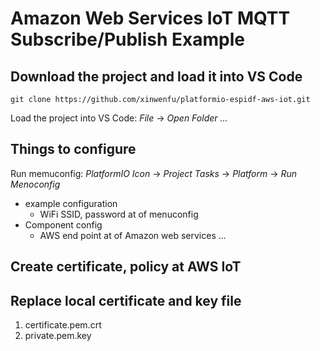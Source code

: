 # Amazon Web Services IoT MQTT Subscribe/Publish Example

## Download the project and load it into VS Code
```
git clone https://github.com/xinwenfu/platformio-espidf-aws-iot.git
```

Load the project into VS Code: *File* -> *Open Folder ...*

## Things to configure

Run memuconfig: *PlatformIO Icon* -> *Project Tasks* -> *Platform* -> *Run Menoconfig*
- example configuration
  - WiFi SSID, password at  of menuconfig
- Component config 
  - AWS end point at  of Amazon web services ...

## Create certificate, policy at AWS IoT

## Replace local certificate and key file
1. certificate.pem.crt
2. private.pem.key
